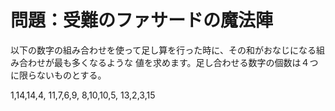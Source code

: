 # 問題：受難のファサードの魔法陣

以下の数字の組み合わせを使って足し算を行った時に、その和がおなじになる組み合わせが最も多くなるような
値を求めます。足し合わせる数字の個数は４つに限らないものとする。

1,14,14,4,
11,7,6,9,
8,10,10,5,
13,2,3,15

